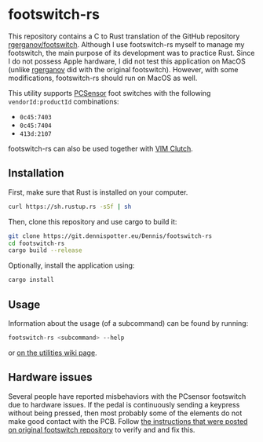 # footswitch-rs

This repository contains a C to Rust translation of the GitHub repository [rgerganov/footswitch](https://github.com/rgerganov/footswitch). Although I use footswitch-rs myself to manage my footswitch, the main purpose of its development was to practice Rust. Since I do not possess Apple hardware, I did not test this application on MacOS (unlike [rgerganov](https://github.com/rgerganov) did with the original footswitch). However, with some modifications, footswitch-rs should run on MacOS as well.

This utility supports [PCSensor](http://www.pcsensor.com/) foot switches with the following `vendorId:productId` combinations:

* `0c45:7403`
* `0c45:7404`
* `413d:2107`

footswitch-rs can also be used together with [VIM Clutch](https://github.com/alevchuk/vim-clutch).


## Installation

First, make sure that Rust is installed on your computer.

```bash
curl https://sh.rustup.rs -sSf | sh
```

Then, clone this repository and use cargo to build it:

```bash
git clone https://git.dennispotter.eu/Dennis/footswitch-rs
cd footswitch-rs
cargo build --release
```

Optionally, install the application using:

```bash
cargo install
```

## Usage
Information about the usage (of a subcommand) can be found by running:

```bash
footswitch-rs <subcommand> --help
```

or [on the utilities wiki page](https://git.dennispotter.eu/Dennis/footswitch-rs/wiki).

## Hardware issues

Several people have reported misbehaviors with the PCsensor footswitch due to hardware issues. If the pedal is continuously sending a keypress without being pressed, then most probably some of the elements do not make good contact with the PCB. Follow [the instructions that were posted on original footswitch repository](https://github.com/rgerganov/footswitch/issues/26#issuecomment-401429709) to verify and and fix this.
